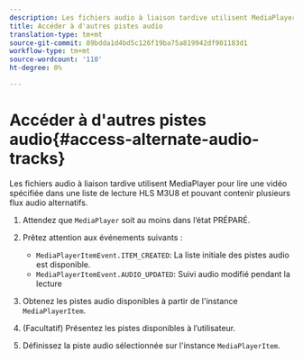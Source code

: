 ```yaml
---
description: Les fichiers audio à liaison tardive utilisent MediaPlayer pour lire une vidéo spécifiée dans une liste de lecture HLS M3U8 et pouvant contenir plusieurs flux audio alternatifs.
title: Accéder à d'autres pistes audio
translation-type: tm+mt
source-git-commit: 89bdda1d4bd5c126f19ba75a819942df901183d1
workflow-type: tm+mt
source-wordcount: '110'
ht-degree: 0%

---
```



# Accéder à d&#39;autres pistes audio{#access-alternate-audio-tracks}

Les fichiers audio à liaison tardive utilisent MediaPlayer pour lire une vidéo spécifiée dans une liste de lecture HLS M3U8 et pouvant contenir plusieurs flux audio alternatifs.

1. Attendez que `MediaPlayer` soit au moins dans l’état PRÉPARÉ.
1. Prêtez attention aux événements suivants :

   * `MediaPlayerItemEvent.ITEM_CREATED`: La liste initiale des pistes audio est disponible.
   * `MediaPlayerItemEvent.AUDIO_UPDATED`: Suivi audio modifié pendant la lecture

1. Obtenez les pistes audio disponibles à partir de l&#39;instance `MediaPlayerItem`.
1. (Facultatif) Présentez les pistes disponibles à l’utilisateur.
1. Définissez la piste audio sélectionnée sur l&#39;instance `MediaPlayerItem`.
